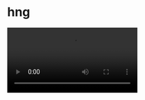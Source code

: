 # hng
![My Task](https://github.com/olisaemekaejiofor/hng/blob/main/hngtask_2/screen/20210821_094047.mp4)
